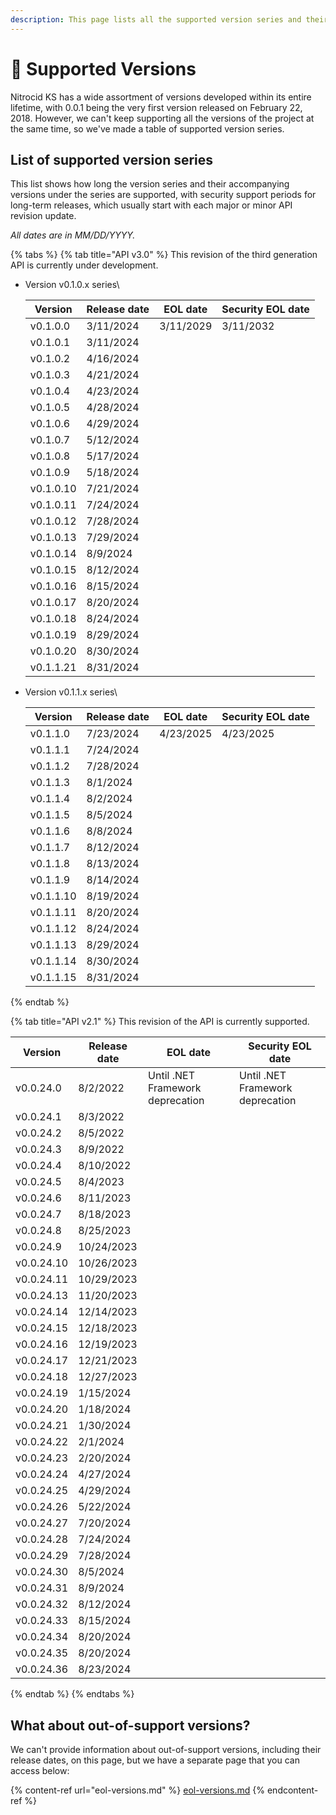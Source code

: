 ```yaml
---
description: This page lists all the supported version series and their history.
---
```


# 🔱 Supported Versions

Nitrocid KS has a wide assortment of versions developed within its entire lifetime, with 0.0.1 being the very first version released on February 22, 2018. However, we can't keep supporting all the versions of the project at the same time, so we've made a table of supported version series.

## List of supported version series

This list shows how long the version series and their accompanying versions under the series are supported, with security support periods for long-term releases, which usually start with each major or minor API revision update.

_All dates are in MM/DD/YYYY._

{% tabs %}
{% tab title="API v3.0" %}
This revision of the third generation API is currently under development.

*   Version v0.1.0.x series\


    | Version   | Release date | EOL date  | Security EOL date |
    | --------- | ------------ | --------- | ----------------- |
    | v0.1.0.0  | 3/11/2024    | 3/11/2029 | 3/11/2032         |
    | v0.1.0.1  | 3/11/2024    |           |                   |
    | v0.1.0.2  | 4/16/2024    |           |                   |
    | v0.1.0.3  | 4/21/2024    |           |                   |
    | v0.1.0.4  | 4/23/2024    |           |                   |
    | v0.1.0.5  | 4/28/2024    |           |                   |
    | v0.1.0.6  | 4/29/2024    |           |                   |
    | v0.1.0.7  | 5/12/2024    |           |                   |
    | v0.1.0.8  | 5/17/2024    |           |                   |
    | v0.1.0.9  | 5/18/2024    |           |                   |
    | v0.1.0.10 | 7/21/2024    |           |                   |
    | v0.1.0.11 | 7/24/2024    |           |                   |
    | v0.1.0.12 | 7/28/2024    |           |                   |
    | v0.1.0.13 | 7/29/2024    |           |                   |
    | v0.1.0.14 | 8/9/2024     |           |                   |
    | v0.1.0.15 | 8/12/2024    |           |                   |
    | v0.1.0.16 | 8/15/2024    |           |                   |
    | v0.1.0.17 | 8/20/2024    |           |                   |
    | v0.1.0.18 | 8/24/2024    |           |                   |
    | v0.1.0.19 | 8/29/2024    |           |                   |
    | v0.1.0.20 | 8/30/2024    |           |                   |
    | v0.1.1.21 | 8/31/2024    |           |                   |
*   Version v0.1.1.x series\


    | Version   | Release date | EOL date  | Security EOL date |
    | --------- | ------------ | --------- | ----------------- |
    | v0.1.1.0  | 7/23/2024    | 4/23/2025 | 4/23/2025         |
    | v0.1.1.1  | 7/24/2024    |           |                   |
    | v0.1.1.2  | 7/28/2024    |           |                   |
    | v0.1.1.3  | 8/1/2024     |           |                   |
    | v0.1.1.4  | 8/2/2024     |           |                   |
    | v0.1.1.5  | 8/5/2024     |           |                   |
    | v0.1.1.6  | 8/8/2024     |           |                   |
    | v0.1.1.7  | 8/12/2024    |           |                   |
    | v0.1.1.8  | 8/13/2024    |           |                   |
    | v0.1.1.9  | 8/14/2024    |           |                   |
    | v0.1.1.10 | 8/19/2024    |           |                   |
    | v0.1.1.11 | 8/20/2024    |           |                   |
    | v0.1.1.12 | 8/24/2024    |           |                   |
    | v0.1.1.13 | 8/29/2024    |           |                   |
    | v0.1.1.14 | 8/30/2024    |           |                   |
    | v0.1.1.15 | 8/31/2024    |           |                   |
{% endtab %}

{% tab title="API v2.1" %}
This revision of the API is currently supported.

| Version    | Release date | EOL date                         | Security EOL date                |
| ---------- | ------------ | -------------------------------- | -------------------------------- |
| v0.0.24.0  | 8/2/2022     | Until .NET Framework deprecation | Until .NET Framework deprecation |
| v0.0.24.1  | 8/3/2022     |                                  |                                  |
| v0.0.24.2  | 8/5/2022     |                                  |                                  |
| v0.0.24.3  | 8/9/2022     |                                  |                                  |
| v0.0.24.4  | 8/10/2022    |                                  |                                  |
| v0.0.24.5  | 8/4/2023     |                                  |                                  |
| v0.0.24.6  | 8/11/2023    |                                  |                                  |
| v0.0.24.7  | 8/18/2023    |                                  |                                  |
| v0.0.24.8  | 8/25/2023    |                                  |                                  |
| v0.0.24.9  | 10/24/2023   |                                  |                                  |
| v0.0.24.10 | 10/26/2023   |                                  |                                  |
| v0.0.24.11 | 10/29/2023   |                                  |                                  |
| v0.0.24.13 | 11/20/2023   |                                  |                                  |
| v0.0.24.14 | 12/14/2023   |                                  |                                  |
| v0.0.24.15 | 12/18/2023   |                                  |                                  |
| v0.0.24.16 | 12/19/2023   |                                  |                                  |
| v0.0.24.17 | 12/21/2023   |                                  |                                  |
| v0.0.24.18 | 12/27/2023   |                                  |                                  |
| v0.0.24.19 | 1/15/2024    |                                  |                                  |
| v0.0.24.20 | 1/18/2024    |                                  |                                  |
| v0.0.24.21 | 1/30/2024    |                                  |                                  |
| v0.0.24.22 | 2/1/2024     |                                  |                                  |
| v0.0.24.23 | 2/20/2024    |                                  |                                  |
| v0.0.24.24 | 4/27/2024    |                                  |                                  |
| v0.0.24.25 | 4/29/2024    |                                  |                                  |
| v0.0.24.26 | 5/22/2024    |                                  |                                  |
| v0.0.24.27 | 7/20/2024    |                                  |                                  |
| v0.0.24.28 | 7/24/2024    |                                  |                                  |
| v0.0.24.29 | 7/28/2024    |                                  |                                  |
| v0.0.24.30 | 8/5/2024     |                                  |                                  |
| v0.0.24.31 | 8/9/2024     |                                  |                                  |
| v0.0.24.32 | 8/12/2024    |                                  |                                  |
| v0.0.24.33 | 8/15/2024    |                                  |                                  |
| v0.0.24.34 | 8/20/2024    |                                  |                                  |
| v0.0.24.35 | 8/20/2024    |                                  |                                  |
| v0.0.24.36 | 8/23/2024    |                                  |                                  |
{% endtab %}
{% endtabs %}

## What about out-of-support versions?

We can't provide information about out-of-support versions, including their release dates, on this page, but we have a separate page that you can access below:

{% content-ref url="eol-versions.md" %}
[eol-versions.md](eol-versions.md)
{% endcontent-ref %}
